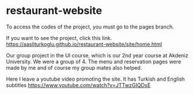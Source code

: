 # restaurant-website
To access the codes of the project, you must go to the pages branch.


If you want to see the project, click this link.
https://aasliturkoglu.github.io/restaurant-website/site/home.html


Our group project in the UI course, which is our 2nd year course at Akdeniz University.
We were a group of 4.
The menu and reservation pages were made by me and of course my group mates also helped.

Here I leave a youtube video promoting the site. It has Turkish and English subtitles
https://www.youtube.com/watch?v=JTTwzGIQDsE


